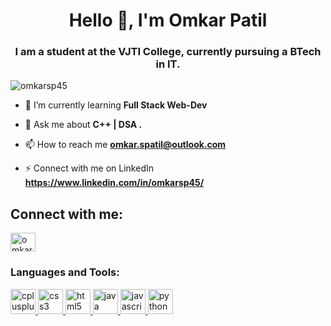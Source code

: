<h1 align="center">Hello 👋, I'm Omkar Patil</h1>
<h3 align="center">I am a student at the VJTI College, currently pursuing a BTech in IT.</h3>

<p align="left"> <img src="https://komarev.com/ghpvc/?username=omkarsp45&label=Profile%20views&color=0e75b6&style=flat" alt="omkarsp45" /> </p>

- 🌱 I’m currently learning **Full Stack Web-Dev**

- 💬 Ask me about **C++ | DSA .**

- 📫 How to reach me **omkar.spatil@outlook.com**

- ⚡ Connect with me on LinkedIn **https://www.linkedin.com/in/omkarsp45/**

<h2 align="left">Connect with me:</h2>
<p align="left">
<a href="https://linkedin.com/in/omkarsp45" target="blank"><img align="center" src="https://raw.githubusercontent.com/rahuldkjain/github-profile-readme-generator/master/src/images/icons/Social/linked-in-alt.svg" alt="omkarsp45" height="30" width="40" /></a>
</p>

<h3 align="left">Languages and Tools:</h3>
<p align="left"> <a href="https://www.w3schools.com/cpp/" target="_blank" rel="noreferrer"> <img src="https://i.pinimg.com/originals/9d/13/97/9d139793ffd7896f5694c3b8fa429413.png" alt="cplusplus" width="40" height="40"/> </a> <a href="https://www.w3schools.com/css/" target="_blank" rel="noreferrer"> <img src="https://1000logos.net/wp-content/uploads/2020/09/CSS-Logo.png" alt="css3" width="40" height="40"/> </a> <a href="https://www.w3.org/html/" target="_blank" rel="noreferrer"> <img src="https://www.kindpng.com/picc/m/23-237366_transparent-html-logo-png-png-download.png" alt="html5" width="40" height="40"/> </a> <a href="https://www.java.com" target="_blank" rel="noreferrer"> <img src="https://logos-download.com/wp-content/uploads/2016/10/Java_logo.png" alt="java" width="40" height="40"/> </a> <a href="https://developer.mozilla.org/en-US/docs/Web/JavaScript" target="_blank" rel="noreferrer"> <img src="https://www.freepnglogos.com/uploads/javascript-png/png-javascript-badge-picture-8.png" alt="javascript" width="40" height="40"/> </a> <a href="https://www.python.org" target="_blank" rel="noreferrer"> <img src="https://freepngimg.com/download/android/72537-icons-python-programming-computer-social-tutorial.png" alt="python" width="40" height="40"/> </a> </p>
